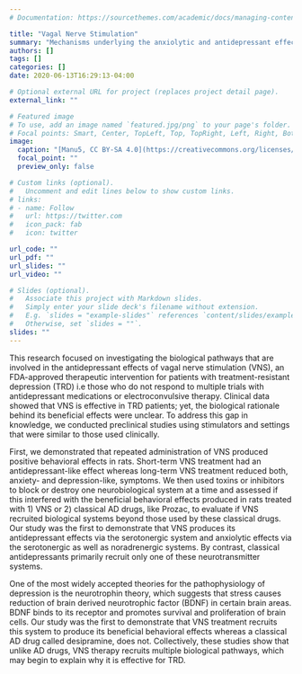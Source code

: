 ```yaml
---
# Documentation: https://sourcethemes.com/academic/docs/managing-content/

title: "Vagal Nerve Stimulation"
summary: "Mechanisms underlying the anxiolytic and antidepressant effects of vagal nerve stimulation, an FDA-approved therapy for treatment-resistant depression"
authors: []
tags: []
categories: []
date: 2020-06-13T16:29:13-04:00

# Optional external URL for project (replaces project detail page).
external_link: ""

# Featured image
# To use, add an image named `featured.jpg/png` to your page's folder.
# Focal points: Smart, Center, TopLeft, Top, TopRight, Left, Right, BottomLeft, Bottom, BottomRight.
image:
  caption: "[Manu5, CC BY-SA 4.0](https://creativecommons.org/licenses/by-sa/4.0), via Wikimedia Commons"
  focal_point: ""
  preview_only: false

# Custom links (optional).
#   Uncomment and edit lines below to show custom links.
# links:
# - name: Follow
#   url: https://twitter.com
#   icon_pack: fab
#   icon: twitter

url_code: ""
url_pdf: ""
url_slides: ""
url_video: ""

# Slides (optional).
#   Associate this project with Markdown slides.
#   Simply enter your slide deck's filename without extension.
#   E.g. `slides = "example-slides"` references `content/slides/example-slides.md`.
#   Otherwise, set `slides = ""`.
slides: ""
---
```

This research focused on investigating the biological pathways that are
involved in the antidepressant effects of vagal nerve stimulation (VNS),
an FDA-approved therapeutic intervention for patients with
treatment-resistant depression (TRD) i.e those who do not respond to
multiple trials with antidepressant medications or electroconvulsive
therapy. Clinical data showed that VNS is effective in TRD patients;
yet, the biological rationale behind its beneficial effects were
unclear. To address this gap in knowledge, we conducted preclinical
studies using stimulators and settings that were similar to those used
clinically.

First, we demonstrated that repeated administration of VNS produced
positive behavioral effects in rats. Short-term VNS treatment had an
antidepressant-like effect whereas long-term VNS treatment reduced both,
anxiety- and depression-like, symptoms. We then used toxins or
inhibitors to block or destroy one neurobiological system at a time and
assessed if this interfered with the beneficial behavioral effects
produced in rats treated with 1) VNS or 2) classical AD drugs, like
Prozac, to evaluate if VNS recruited biological systems beyond those
used by these classical drugs. Our study was the first to demonstrate
that VNS produces its antidepressant effects via the serotonergic system
and anxiolytic effects via the serotonergic as well as noradrenergic
systems. By contrast, classical antidepressants primarily recruit only
one of these neurotransmitter systems.

One of the most widely accepted theories for the pathophysiology of
depression is the neurotrophin theory, which suggests that stress causes
reduction of brain derived neurotrophic factor (BDNF) in certain brain
areas. BDNF binds to its receptor and promotes survival and
proliferation of brain cells. Our study was the first to demonstrate
that VNS treatment recruits this system to produce its beneficial
behavioral effects whereas a classical AD drug called desipramine, does
not. Collectively, these studies show that unlike AD drugs, VNS therapy
recruits multiple biological pathways, which may begin to explain why it
is effective for TRD.